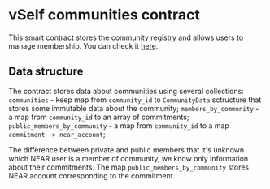 # vSelf communities contract

This smart contract stores the community registry and allows users to manage membership.
You can check it [here](https://explorer.testnet.near.org/accounts/communities_v4.sergantche.testnet).

## Data structure

The contract stores data about communities using several collections:
`communities` - keep map from `community_id` to `CommunityData` sctructure that stores some immutable data about the community;
`members_by_community` - a map from `community_id` to an array of commitments;
`public_members_by_community` - a map from `community_id` to a map `commitment -> near_account`;

The difference between private and public members that it's unknown which NEAR user is a member of community, we know only information about their commitments. The map `public_members_by_community` stores NEAR account corresponding to the commitment.
